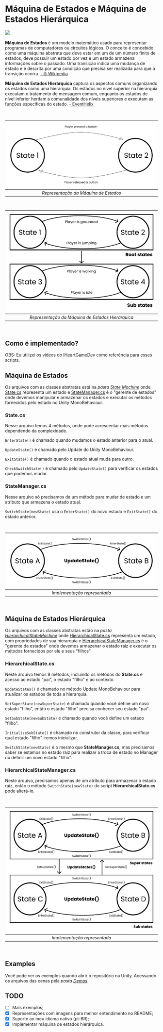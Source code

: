 # Máquina de Estados e Máquina de Estados Hierárquica
[![](https://img.shields.io/badge/lang-en-red)](README.md)

**Máquina de Estados** é um modelo matemático usado para representar programas de computadores ou circuitos lógicos. O conceito é concebido como uma máquina abstrata que deve estar em um de um número finito de estados, deve possuir um estado por vez e um estado armazena informações sobre o passado. Uma transição indica uma mudança de estado e é descrita por uma condição que precisa ser realizada para que a transição ocorra. [- 🌐 Wikipedia](https://pt.wikipedia.org/wiki/Máquina_de_estados_finita)

**Máquina de Estados Hierárquica** captura os aspectos comuns organizando os estados como uma hierarquia. Os estados no nível superior na hierarquia executam o tratamento de mensagem comum, enquanto os estados de nível inferior herdam a comunalidade dos níveis superiores e executam as funções específicas do estado. [- EventHelix](https://www.eventhelix.com/design-patterns/hierarchical-state-machine/)

<br />

| ![](Images/State%20Machine.png) |
|:--:|
|*Representação da Máquina de Estados*|

<br />

| ![](Images/Hierarchical%20State%20Machine.png) | 
|:--:|
|*Representação da Máquina de Estados Hierárquica*|

<br />

## Como é implementado?
OBS: Eu utilizei os vídeos do [IHeartGameDev](https://www.youtube.com/watch?v=Vt8aZDPzRjI) como referência para esses scripts.

## Máquina de Estados
Os arquivos com as classes abstratas está na *pasta [State Machine](Assets/Scripts/State%20Machine)* onde [State.cs](Assets/Scripts/State%20Machine/State.cs) representa um estado e [StateManager.cs](Assets/Scripts/State%20Machine/StateManager.cs) é o "gerente de estados" onde devemos manipular e armazenar os estados e executar os métodos fornecidos pelo estado no Unity MonoBehaviour.

### State.cs
Nesse arquivo temos 4 métodos, onde pode acrescentar mais métodos dependendo da complexidade.

`EnterState()` é chamado quando mudamos o estado anterior para o atual.

`UpdateState()` é chamado pelo Update do Unity MonoBehaviour.

`ExitState()` é chamado quando o estado atual muda para outro.

`CheckSwitchState()` é chamado pelo `UpdateState()` para verificar os estados que podemos mudar.

### StateManager.cs
Nesse arquivo só precisamos de um método para mudar de estado e um atributo que armazena o estado atual.

`SwitchState(newState)` usa o `EnterState()` do novo estado e `ExitState()` do estado anterior.

<br />

| ![](Images/State%20Machine%20Implementation.png) |
|:--:|
|*Implementação representada*|

<br />

## Máquina de Estados Hierárquica
Os arquivos com as classes abstratas estão na *pasta [HierarchicalStateMachine](Assets/Scripts/Hierarchical%20State%20Machine)* onde [HierarchicalState.cs](Assets/Scripts/Hierarchical%20State%20Machine/HierarchicalState.cs) representa um estado, com propriedades de sua hierarquia e [HierarchicalStateManager.cs](Assets/Scripts/Hierarchical%20State%20Machine/HierarchicalStateManager.cs) é o "gerente de estados" onde devemos armazenar o estado raiz e executar os métodos fornecidos por ele e seus "filhos".

### HierarchicalState.cs
Neste arquivo temos 9 métodos, incluindo os métodos do **State.cs** e acesso ao estado "pai", o estado "filho" e ao contexto.

`UpdateStates()` é chamado no método Update MonoBehaviour para atualizar os estados de toda a hierarquia.

`SetSuperState(newSuperState)` é chamado quando você define um novo estado "filho", então o estado "filho" precisa conhecer seu estado "pai".

`SetSubState(newSubState)` é chamado quando você define um estado "filho".

`InitializeSubState()` é chamado no construtor da classe, para verificar qual estado "filho" iremos inicializar.

`SwitchState(newState)` é o mesmo que **StateManager.cs**, mas precisamos saber se estamos no estado raiz para realizar a troca de estado no Manager ou definir um novo estado "filho".

### HierarchicalStateManager.cs
Neste arquivo, precisamos apenas de um atributo para armazenar o estado raiz, então o método `SwitchState(newState)` do script **HierarchicalState.cs** pode alterá-lo.

<br />

| ![](Images/Hierarchical%20State%20Machine%20Implementation.png) |
|:--:|
|*Implementação representada*|

<br />

## Examples
Você pode ver os exemplos quando abrir o repositório na Unity. Acessando os arquivos das cenas pela *pasta [Demos](Assets/Demos)*.

## TODO
- [ ] Mais exemplos;
- [x] Representações com imagens para melhor entendimento no README;
- [x] Suporte ao meu idioma nativo (pt-BR);
- [x] Implementar máquina de estados hierárquica.
